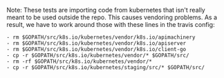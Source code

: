 Note: These tests are importing code from kubernetes that isn't really
meant to be used outside the repo. This causes vendoring problems. As
a result, we have to work around those with these lines in the travis
config:

```
- rm $GOPATH/src/k8s.io/kubernetes/vendor/k8s.io/apimachinery
- rm $GOPATH/src/k8s.io/kubernetes/vendor/k8s.io/apiserver
- rm $GOPATH/src/k8s.io/kubernetes/vendor/k8s.io/client-go
- cp -r $GOPATH/src/k8s.io/kubernetes/vendor/* $GOPATH/src/
- rm -rf $GOPATH/src/k8s.io/kubernetes/vendor/*
- cp -r $GOPATH/src/k8s.io/kubernetes/staging/src/* $GOPATH/src/
```
